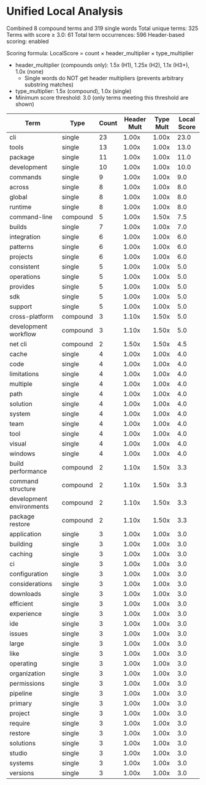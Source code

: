 # Unified Local Analysis

Combined 8 compound terms and 319 single words
Total unique terms: 325
Terms with score ≥ 3.0: 61
Total term occurrences: 596
Header-based scoring: enabled

Scoring formula: LocalScore = count × header_multiplier × type_multiplier
- header_multiplier (compounds only): 1.5x (H1), 1.25x (H2), 1.1x (H3+), 1.0x (none)
  - Single words do NOT get header multipliers (prevents arbitrary substring matches)
- type_multiplier: 1.5x (compound), 1.0x (single)
- Minimum score threshold: 3.0 (only terms meeting this threshold are shown)

| Term | Type | Count | Header Mult | Type Mult | Local Score |
|------|------|-------|-------------|-----------|-------------|
| cli | single | 23 | 1.00x | 1.00x | 23.0 |
| tools | single | 13 | 1.00x | 1.00x | 13.0 |
| package | single | 11 | 1.00x | 1.00x | 11.0 |
| development | single | 10 | 1.00x | 1.00x | 10.0 |
| commands | single | 9 | 1.00x | 1.00x | 9.0 |
| across | single | 8 | 1.00x | 1.00x | 8.0 |
| global | single | 8 | 1.00x | 1.00x | 8.0 |
| runtime | single | 8 | 1.00x | 1.00x | 8.0 |
| command-line | compound | 5 | 1.00x | 1.50x | 7.5 |
| builds | single | 7 | 1.00x | 1.00x | 7.0 |
| integration | single | 6 | 1.00x | 1.00x | 6.0 |
| patterns | single | 6 | 1.00x | 1.00x | 6.0 |
| projects | single | 6 | 1.00x | 1.00x | 6.0 |
| consistent | single | 5 | 1.00x | 1.00x | 5.0 |
| operations | single | 5 | 1.00x | 1.00x | 5.0 |
| provides | single | 5 | 1.00x | 1.00x | 5.0 |
| sdk | single | 5 | 1.00x | 1.00x | 5.0 |
| support | single | 5 | 1.00x | 1.00x | 5.0 |
| cross-platform | compound | 3 | 1.10x | 1.50x | 5.0 |
| development workflow | compound | 3 | 1.10x | 1.50x | 5.0 |
| net cli | compound | 2 | 1.50x | 1.50x | 4.5 |
| cache | single | 4 | 1.00x | 1.00x | 4.0 |
| code | single | 4 | 1.00x | 1.00x | 4.0 |
| limitations | single | 4 | 1.00x | 1.00x | 4.0 |
| multiple | single | 4 | 1.00x | 1.00x | 4.0 |
| path | single | 4 | 1.00x | 1.00x | 4.0 |
| solution | single | 4 | 1.00x | 1.00x | 4.0 |
| system | single | 4 | 1.00x | 1.00x | 4.0 |
| team | single | 4 | 1.00x | 1.00x | 4.0 |
| tool | single | 4 | 1.00x | 1.00x | 4.0 |
| visual | single | 4 | 1.00x | 1.00x | 4.0 |
| windows | single | 4 | 1.00x | 1.00x | 4.0 |
| build performance | compound | 2 | 1.10x | 1.50x | 3.3 |
| command structure | compound | 2 | 1.10x | 1.50x | 3.3 |
| development environments | compound | 2 | 1.10x | 1.50x | 3.3 |
| package restore | compound | 2 | 1.10x | 1.50x | 3.3 |
| application | single | 3 | 1.00x | 1.00x | 3.0 |
| building | single | 3 | 1.00x | 1.00x | 3.0 |
| caching | single | 3 | 1.00x | 1.00x | 3.0 |
| ci | single | 3 | 1.00x | 1.00x | 3.0 |
| configuration | single | 3 | 1.00x | 1.00x | 3.0 |
| considerations | single | 3 | 1.00x | 1.00x | 3.0 |
| downloads | single | 3 | 1.00x | 1.00x | 3.0 |
| efficient | single | 3 | 1.00x | 1.00x | 3.0 |
| experience | single | 3 | 1.00x | 1.00x | 3.0 |
| ide | single | 3 | 1.00x | 1.00x | 3.0 |
| issues | single | 3 | 1.00x | 1.00x | 3.0 |
| large | single | 3 | 1.00x | 1.00x | 3.0 |
| like | single | 3 | 1.00x | 1.00x | 3.0 |
| operating | single | 3 | 1.00x | 1.00x | 3.0 |
| organization | single | 3 | 1.00x | 1.00x | 3.0 |
| permissions | single | 3 | 1.00x | 1.00x | 3.0 |
| pipeline | single | 3 | 1.00x | 1.00x | 3.0 |
| primary | single | 3 | 1.00x | 1.00x | 3.0 |
| project | single | 3 | 1.00x | 1.00x | 3.0 |
| require | single | 3 | 1.00x | 1.00x | 3.0 |
| restore | single | 3 | 1.00x | 1.00x | 3.0 |
| solutions | single | 3 | 1.00x | 1.00x | 3.0 |
| studio | single | 3 | 1.00x | 1.00x | 3.0 |
| systems | single | 3 | 1.00x | 1.00x | 3.0 |
| versions | single | 3 | 1.00x | 1.00x | 3.0 |
